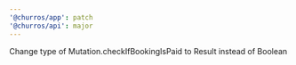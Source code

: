 ```yaml
---
'@churros/app': patch
'@churros/api': major
---
```


Change type of Mutation.checkIfBookingIsPaid to Result<Registration> instead of Boolean
